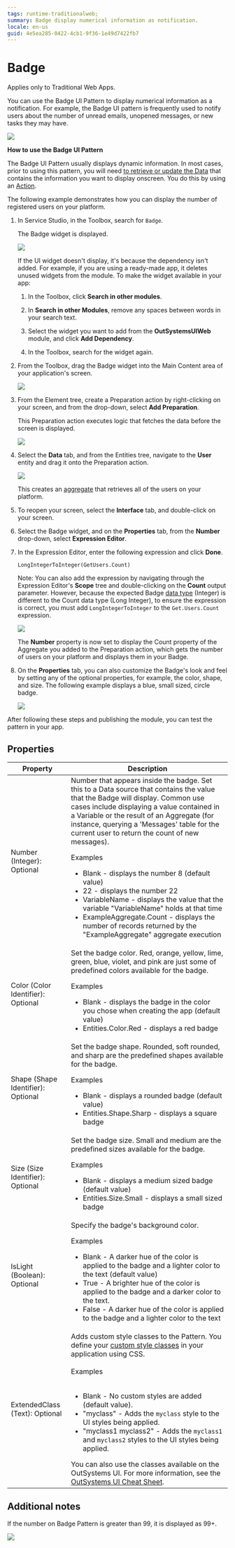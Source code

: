 ```yaml
---
tags: runtime-traditionalweb; 
summary: Badge display numerical information as notification.
locale: en-us
guid: 4e5ea285-0422-4cb1-9f36-1e49d7422fb7
---
```


# Badge

<div class="info" markdown="1">

Applies only to Traditional Web Apps.

</div>

You can use the Badge UI Pattern to display numerical information as a notification. For example, the Badge UI pattern is frequently used to notify users about the number of unread emails, unopened messages, or new tasks they may have.

![](<images/badge-7-ss.png>)

**How to use the Badge UI Pattern**

The Badge UI Pattern usually displays dynamic information. In most cases, prior to using this pattern, you will need [to retrieve or update the Data](../../../../../develop/data/intro.md) that contains the information you want to display onscreen. You do this by using an [Action](../../../../../develop/logic/action-web.md). 

The following example demonstrates how you can display the number of registered users on your platform.

1. In Service Studio, in the Toolbox, search for `Badge`.

    The Badge widget is displayed.

    ![](<images/badge-10-ss.png>)

    If the UI widget doesn't display, it's because the dependency isn't added. For example, if you are using a ready-made app, it deletes unused widgets from the module. To make the widget available in your app:

    1. In the Toolbox, click **Search in other modules**.

    1. In **Search in other Modules**, remove any spaces between words in your search text.
    
    1. Select the widget you want to add from the **OutSystemsUIWeb** module, and click **Add Dependency**. 
    
    1. In the Toolbox, search for the widget again.

1. From the Toolbox, drag the Badge widget into the Main Content area of your application's screen.

    ![](<images/badge-11-ss.png>)

1. From the Element tree, create a Preparation action by right-clicking on your screen, and from the drop-down, select **Add Preparation**.

    This Preparation action executes logic that fetches the data before the screen is displayed.

    ![](<images/badge-12-ss.png>)

1. Select the **Data** tab, and from the Entities tree, navigate to the **User** entity and drag it onto the Preparation action.

    ![](<images/badge-13-ss.png>)

    This creates an [aggregate](../../../../../ref/lang/auto/Class.Aggregate.final.md) that retrieves all of the users on your platform.

1. To reopen your screen, select the **Interface** tab, and double-click on your screen.

1. Select the Badge widget, and on the **Properties** tab, from the **Number** drop-down, select **Expression Editor**.

1. In the Expression Editor, enter the following expression and click **Done**.

    ``LongIntegerToInteger(GetUsers.Count)``

    Note: You can also add the expression by navigating through the Expression Editor's **Scope** tree and double-clicking on the **Count** output parameter. However, because the expected Badge [data type](../../../../../ref/data/data-types/available-data-types.md) (Integer) is different to the Count data type (Long Integer), to ensure the expression is correct, you must add `LongIntegerToInteger` to the `Get.Users.Count` expression.

   ![](<images/badge-14-ss.png>)

   The **Number** property is now set to display the Count property of the Aggregate you added to the Preparation action, which gets the number of users on your platform and displays them in your Badge.

1. On the **Properties** tab, you can also customize the Badge's look and feel by setting any of the optional properties, for example, the color, shape, and size. The following example displays a blue, small sized, circle badge.  

    ![](<images/badge-15-ss.png>)

After following these steps and publishing the module, you can test the pattern in your app.

## Properties

| Property |  Description |
|---|---|
| Number (Integer): Optional  | Number that appears inside the badge. Set this to a Data source that contains the value that the Badge will display. Common use cases include displaying a value contained in a Variable or the result of an Aggregate (for instance, querying a 'Messages' table for the current user to return the count of new messages). <p>Examples <ul><li>Blank - displays the number 8 (default value)</li><li>22 - displays the number 22</li><li>VariableName - displays the value that the variable "VariableName" holds at that time </li><li>ExampleAggregate.Count - displays the number of records returned by the "ExampleAggregate" aggregate execution</li></ul></p>| 
| Color (Color Identifier): Optional  | Set the badge color. Red, orange, yellow, lime, green, blue, violet, and pink are just some of predefined colors available for the badge. <p>Examples <ul><li>Blank - displays the badge in the color you chose when creating the app (default value)</li><li>Entities.Color.Red - displays a red badge</li></ul></p> | 
| Shape (Shape Identifier): Optional | Set the badge shape. Rounded, soft rounded, and sharp are the predefined shapes available for the badge. <p>Examples <ul><li>Blank - displays a rounded badge (default value)</li><li>Entities.Shape.Sharp - displays a square badge</li></ul></p>| 
| Size (Size Identifier): Optional  | Set the badge size. Small and medium are the predefined sizes available for the badge. <p>Examples <ul><li>Blank - displays a medium sized badge (default value)</li><li>Entities.Size.Small - displays a small sized badge</li></ul></p> |
| IsLight (Boolean): Optional  | Specify the badge's background color. <p>Examples <ul><li>Blank - A darker hue of the color is applied to the badge and a lighter color to the text (default value)</li><li>True - A brighter hue of the color is applied to the badge and a darker color to the text.</li><li>False - A darker hue of the color is applied to the badge and a lighter color to the text</li></ul></p> |
|ExtendedClass (Text): Optional | Adds custom style classes to the Pattern. You define your [custom style classes](../../../look-feel/css.md) in your application using CSS.<br/><br/>Examples<br/><br/> <ul><li>Blank - No custom styles are added (default value).</li><li>"myclass" - Adds the ``myclass`` style to the UI styles being applied.</li><li>"myclass1 myclass2" - Adds the ``myclass1`` and ``myclass2`` styles to the UI styles being applied.</li></ul>You can also use the classes available on the OutSystems UI. For more information, see the [OutSystems UI Cheat Sheet](https://outsystemsui.outsystems.com/OutSystemsUIWebsite/CheatSheet).|

## Additional notes

If the number on Badge Pattern is greater than 99, it is displayed as 99+.

![](<images/badge-6-ss.png>)
